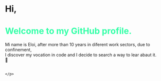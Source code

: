 <!DOCTYPE html>
<html>
<head>
    <h1>Hi,</h1>
</head>
<body>
    <h1>
        <font color="33ffa7">Welcome to my GitHub profile.</font>
    </h1>
    <p>
        Mi name is Eloi, after more than 10 years in diferent work sectors, due to confinement,<br>
        I discover my vocation in code and I decide to search a way to lear abaut it.💪<br><br>
        
    </p>
</body>
</html>